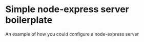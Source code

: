 # Simple node-express server boilerplate

An example of how you could configure a node-express server
